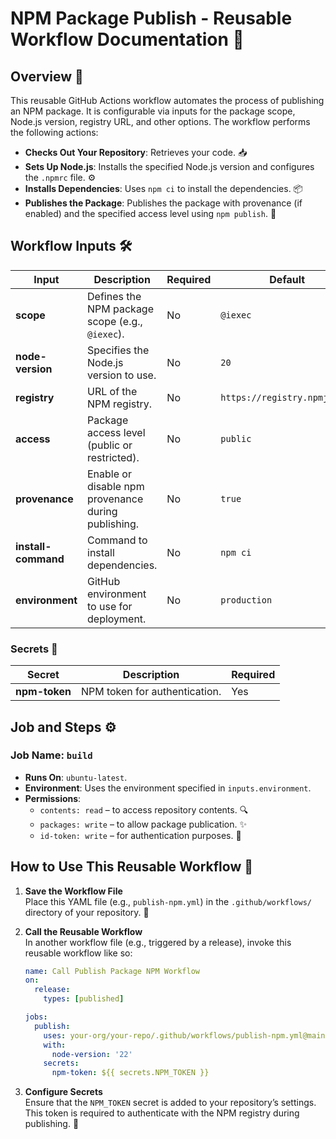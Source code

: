 # NPM Package Publish - Reusable Workflow Documentation 🚀

## Overview 🌟

This reusable GitHub Actions workflow automates the process of publishing an NPM package. It is configurable via inputs for the package scope, Node.js version, registry URL, and other options. The workflow performs the following actions:

- **Checks Out Your Repository**: Retrieves your code. 📥
- **Sets Up Node.js**: Installs the specified Node.js version and configures the `.npmrc` file. ⚙️
- **Installs Dependencies**: Uses `npm ci` to install the dependencies. 📦
- **Publishes the Package**: Publishes the package with provenance (if enabled) and the specified access level using `npm publish`. 🎉

## Workflow Inputs 🛠️

| **Input**         | **Description**                                                                               | **Required** | **Default**                          |
|-------------------|-----------------------------------------------------------------------------------------------|--------------|--------------------------------------|
| **scope**         | Defines the NPM package scope (e.g., `@iexec`).                             | No          | `@iexec`                                    |
| **node-version**  | Specifies the Node.js version to use.                                                         | No           | `20`                                 |
| **registry**      | URL of the NPM registry.                                                                       | No           | `https://registry.npmjs.org`         |
| **access**        | Package access level (public or restricted).                                                 | No           | `public`                             |
| **provenance**    | Enable or disable npm provenance during publishing.                                          | No           | `true`                               |
| **install-command** | Command to install dependencies.                                                           | No           | `npm ci`                             |
| **environment**   | GitHub environment to use for deployment.                                                     | No           | `production`                         |

### Secrets 🔐

| **Secret**    | **Description**                     | **Required** |
|---------------|-------------------------------------|--------------|
| **npm-token** | NPM token for authentication.       | Yes          |

## Job and Steps ⚙️

### Job Name: `build`

- **Runs On**: `ubuntu-latest`.
- **Environment**: Uses the environment specified in `inputs.environment`.
- **Permissions**:
  - `contents: read` – to access repository contents. 🔍
  - `packages: write` – to allow package publication. ✨
  - `id-token: write` – for authentication purposes. 🔑

## How to Use This Reusable Workflow 🔄

1. **Save the Workflow File**  
   Place this YAML file (e.g., `publish-npm.yml`) in the `.github/workflows/` directory of your repository. 💾

2. **Call the Reusable Workflow**  
   In another workflow file (e.g., triggered by a release), invoke this reusable workflow like so:

   ```yaml
   name: Call Publish Package NPM Workflow
   on:
     release:
       types: [published]

   jobs:
     publish:
       uses: your-org/your-repo/.github/workflows/publish-npm.yml@main
       with:
         node-version: '22'
       secrets:
         npm-token: ${{ secrets.NPM_TOKEN }}
   ```

3. **Configure Secrets**  
   Ensure that the `NPM_TOKEN` secret is added to your repository’s settings. This token is required to authenticate with the NPM registry during publishing. 🔑
